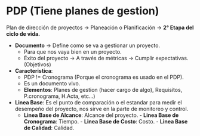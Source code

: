 # PDP (Tiene planes de gestion)
Plan de dirección de proyectos -> Planeación o Planificación -> **2° Etapa del ciclo de vida.**
- **Documento** -> Define como se va a gestionar un proyecto.
	- Para que nos vaya bien en un proyecto.
	- Éxito del proyecto -> A través de métricas -> Cumplir expectativas.(Objetivos)
- **Caracteristica**:
	- PDP != Cronograma (Porque el cronograma es usado en el PDP).
	- Es un documento vivo.
	- **Elementos**: Planes de gestion (hacer cargo de algo), Requisitos, P.cronograma, H.Acta, etc...)
- **Linea Base**: Es el punto de comparación o el estandar para  medir el desempeño del proyecto, nos sirve en la parte de monitoreo y control.
	 - **Linea Base de Alcance**: Alcance del proyecto.
	  - **Linea Base de Cronograma**: Tiempo.
	  - **Linea Base de Costo**: Costo.
	  - **Linea Base de Calidad**: Calidad.